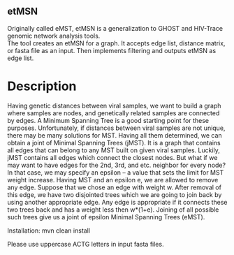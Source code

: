 ## etMSN

Originally called eMST, etMSN is a generalization to GHOST and HIV-Trace genomic network analysis tools.  
The tool creates an etMSN for a graph. It accepts edge list, distance matrix, or fasta file as an input. Then implements filtering and outputs etMSN as edge list.

# Description 
Having genetic distances between viral samples, we want to build a graph where samples are nodes, and genetically related samples are connected by edges. A Minimum Spanning Tree is a good starting point for these purposes. Unfortunately, if distances between viral samples are not unique, there may be many solutions for MST. Having all them determined, we can obtain a joint of Minimal Spanning Trees (jMST). It is a graph that contains all edges that can belong to any MST built on given viral samples. Luckily, jMST contains all edges which connect the closest nodes. But what if we may want to have edges for the 2nd, 3rd, and etc. neighbor for every node? In that case, we may specify an epsilon – a value that sets the limit for MST weight increase. Having MST and an epsilon e, we are allowed to remove any edge. Suppose that we chose an edge with weight w. After removal of this edge, we have two disjointed trees which we are going to join back by using another appropriate edge. Any edge is appropriate if it connects these two trees back and has a weight less then w*(1+e). Joining of all possible such trees give us a joint of epsilon Minimal Spanning Trees (eMST).

Installation:
mvn clean install

Please use uppercase ACTG letters in input fasta files.
